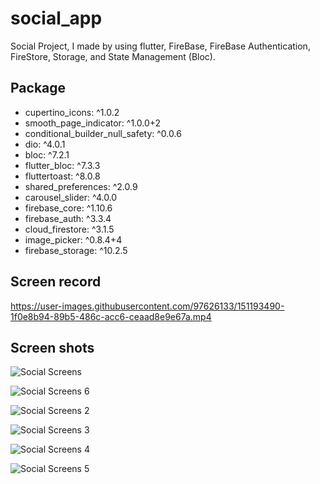 # social_app

Social Project, I made by using flutter, FireBase, FireBase Authentication, FireStore, Storage, and State Management (Bloc).

## Package

  - cupertino_icons: ^1.0.2
  - smooth_page_indicator: ^1.0.0+2
  - conditional_builder_null_safety: ^0.0.6
  - dio: ^4.0.1
  - bloc: ^7.2.1
  - flutter_bloc: ^7.3.3
  - fluttertoast: ^8.0.8
  - shared_preferences: ^2.0.9
  - carousel_slider: ^4.0.0
  - firebase_core: ^1.10.6
  - firebase_auth: ^3.3.4
  - cloud_firestore: ^3.1.5
  - image_picker: ^0.8.4+4
  - firebase_storage: ^10.2.5
  
## Screen record

https://user-images.githubusercontent.com/97626133/151193490-1f0e8b94-89b5-486c-acc6-ceaad8e9e67a.mp4

## Screen shots

![Social Screens](https://user-images.githubusercontent.com/97626133/151372178-4f6a289c-b87f-41fc-be9c-87ebfd5f6eb0.jpg)

![Social Screens 6](https://user-images.githubusercontent.com/97626133/151376952-4d1ff1e5-4eb0-4e3b-b48a-dca78e097923.jpg)

![Social Screens 2](https://user-images.githubusercontent.com/97626133/151372232-7e2658bd-b777-4bc7-9e22-ae08ea64de33.jpg)

![Social Screens 3](https://user-images.githubusercontent.com/97626133/151372275-6fd11f46-f5f8-408d-b8d4-8be033db0115.jpg)

![Social Screens 4](https://user-images.githubusercontent.com/97626133/151372307-970fe545-ef59-43a2-a476-f5b0659a3929.jpg)

![Social Screens 5](https://user-images.githubusercontent.com/97626133/151372332-6ed9cac5-99db-4a99-b1b4-699fc932834e.jpg)

